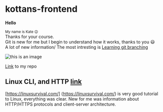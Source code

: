 # kottans-frontend

**Hello**

<sub> My name is Kate :wink:</sub> <br>
Thanks for your course.  
Git is new for me but I begin to understand how it works, thanks to you 😃  
A lot of new information/ The most intresting is [Learning git branching](https://learngitbranching.js.org/)

![this is an image](https://encrypted-tbn0.gstatic.com/images?q=tbn:ANd9GcR1R1vbjJquxCZce8yEncdFhoAk1d-bECwGlw&usqp=CAU)

[Link](https://github.com/Batiunka/kottans-frontend) to my repo

## Linux CLI, and HTTP [link](https://github.com/Batiunka/kottans-frontend/tree/main/task_linux_cli)
[https://linuxsurvival.com/] (https://linuxsurvival.com/) is very good tutorial to Linux, everything was clear.
New for me was information about HTTP/HTTPS protocols and client-server architecture.

